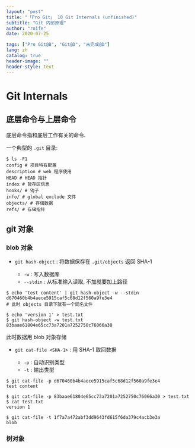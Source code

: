 ```yaml
---
layout: "post"
title: "「Pro Git」 10 Git Internals (unfinished)"
subtitle: "Git 内部原理"
author: "roife"
date: 2020-07-25

tags: ["Pro Git@B", "Git@D", "未完成@D"]
lang: zh
catalog: true
header-image: ""
header-style: text
---
```


# Git Internals

## 底层命令与上层命令

底层命令指和底层工作有关的命令.

一个典型的 `.git` 目录:

``` shell
$ ls -F1
config # 项目特有配置
description # web 程序使用
HEAD # HEAD 指针
index # 暂存区信息
hooks/ # 钩子
info/ # global exclude 文件
objects/ # 存储数据
refs/ # 存储指针
```

## git 对象

### blob 对象

- `git hash-object`
  : 将数据保存在 `.git/objects` 返回 SHA-1

  - `-w`
    : 写入数据库
  - `--stdin`
    : 从标准输入读取, 不加就要加上路径

``` shell
$ echo 'test content' | git hash-object -w --stdin
d670460b4b4aece5915caf5c68d12f560a9fe3e4
# 此时 objects 目录下就有一个同名文件

$ echo 'version 1' > test.txt
$ git hash-object -w test.txt
83baae61804e65cc73a7201a7252750c76066a30
```

此时数据用 blob 对象存储

- `git cat-file <SHA-1>`
  : 用 SHA-1 取回数据

  - `-p`
    : 自动识别类型
  - `-t`
    : 输出类型

``` shell
$ git cat-file -p d670460b4b4aece5915caf5c68d12f560a9fe3e4
test content

$ git cat-file -p 83baae61804e65cc73a7201a7252750c76066a30 > test.txt
$ cat test.txt
version 1

$ git cat-file -t 1f7a7a472abf3dd9643fd615f6da379c4acb3e3a
blob
```

### 树对象
